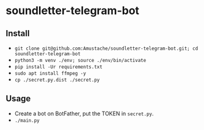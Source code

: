 # soundletter-telegram-bot

## Install
* `git clone git@github.com:Amustache/soundletter-telegram-bot.git; cd soundletter-telegram-bot`
* `python3 -m venv ./env; source ./env/bin/activate`
* `pip install -Ur requirements.txt`
* `sudo apt install ffmpeg -y`
* `cp ./secret.py.dist ./secret.py`

## Usage
* Create a bot on BotFather, put the TOKEN in `secret.py`.
* `./main.py`
